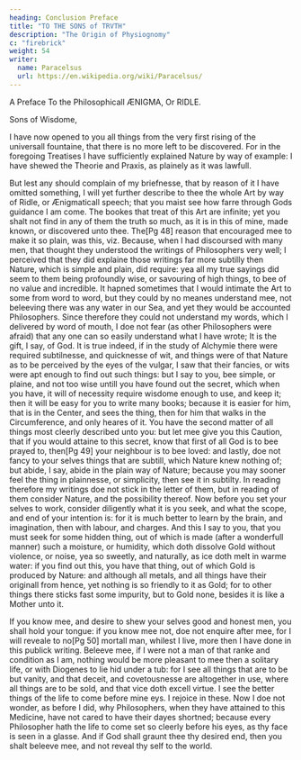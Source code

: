 ```yaml
---
heading: Conclusion Preface
title: "TO THE SONS of TRVTH"
description: "The Origin of Physiognomy"
c: "firebrick"
weight: 54
writer:
  name: Paracelsus
  url: https://en.wikipedia.org/wiki/Paracelsus/
---
```



A Preface To the Philosophicall ÆNIGMA, Or RIDLE.

Sons of Wisdome,

I  have now opened to you all things from the very first rising of the universall fountaine, that there is no more left to be discovered. For in the foregoing Treatises I have sufficiently explained Nature by way of example: I have shewed the Theorie and Praxis, as plainely as it was lawfull. 

But lest any should complain of my briefnesse, that by reason of it I have omitted something, I will yet further describe to thee the whole Art by way of Ridle, or Ænigmaticall speech; that you maist see how farre through Gods guidance I am come. The bookes that treat of this Art are infinite; yet you shalt not find in any of them the truth so much, as it is in this of mine, made known, or discovered unto thee. The[Pg 48] reason that encouraged mee to make it so plain, was this, viz. Because, when I had discoursed with many men, that thought they understood the writings of Philosophers very well; I perceived that they did explaine those writings far more subtilly then Nature, which is simple and plain, did require: yea all my true sayings did seem to them being profoundly wise, or savouring of high things, to bee of no value and incredible. It hapned sometimes that I would intimate the Art to some from word to word, but they could by no meanes understand mee, not beleeving there was any water in our Sea, and yet they would be accounted Philosophers. Since therefore they could not understand my words, which I delivered by word of mouth, I doe not fear (as other Philosophers were afraid) that any one can so easily understand what I have wrote; It is the gift, I say, of God. It is true indeed, if in the study of Alchymie there were required subtilnesse, and quicknesse of wit, and things were of that Nature as to be perceived by the eyes of the vulgar, I saw that their fancies, or wits were apt enough to find out such things: but I say to you, bee simple, or plaine, and not too wise untill you have found out the secret, which when you have, it will of necessity require wisdome enough to use, and keep it; then it will be easy for you to write many books; because it is easier for him, that is in the Center, and sees the thing, then for him that walks in the Circumference, and only heares of it. You have the second matter of all things most cleerly described unto you: but let mee give you this Caution, that if you would attaine to this secret, know that first of all God is to bee prayed to, then[Pg 49] your neighbour is to bee loved: and lastly, doe not fancy to your selves things that are subtill, which Nature knew nothing of; but abide, I say, abide in the plain way of Nature; because you may sooner feel the thing in plainnesse, or simplicity, then see it in subtilty. In reading therefore my writings doe not stick in the letter of them, but in reading of them consider Nature, and the possibility thereof. Now before you set your selves to work, consider diligently what it is you seek, and what the scope, and end of your intention is: for it is much better to learn by the brain, and imagination, then with labour, and charges. And this I say to you, that you must seek for some hidden thing, out of which is made (after a wonderfull manner) such a moisture, or humidity, which doth dissolve Gold without violence, or noise, yea so sweetly, and naturally, as ice doth melt in warme water: if you find out this, you have that thing, out of which Gold is produced by Nature: and although all metals, and all things have their originall from hence, yet nothing is so friendly to it as Gold; for to other things there sticks fast some impurity, but to Gold none, besides it is like a Mother unto it.

<!-- And so finally I conclude; if you will not be wise, and wary by these my writings, and admonitions, yet excuse mee who desire to deserve well of you: I have dealt as faithfully as it was lawfull for mee, and as becomes a man of a good conscience to doe. If you ask who I am, I am one that can live any where:  -->


If you know mee, and desire to shew your selves good and honest men, you shall hold your tongue: if you know mee not, doe not enquire after mee, for I will reveale to no[Pg 50] mortall man, whilest I live, more then I have done in this publick writing. Beleeve mee, if I were not a man of that ranke and condition as I am, nothing would be more pleasant to mee then a solitary life, or with Diogenes to lie hid under a tub: for I see all things that are to be but vanity, and that deceit, and covetousnesse are altogether in use, where all things are to be sold, and that vice doth excell virtue. I see the better things of the life to come before mine eys. I rejoice in these. Now I doe not wonder, as before I did, why Philosophers, when they have attained to this Medicine, have not cared to have their dayes shortned; because every Philosopher hath the life to come set so cleerly before his eyes, as thy face is seen in a glasse. And if God shall graunt thee thy desired end, then you shalt beleeve mee, and not reveal thy self to the world.


